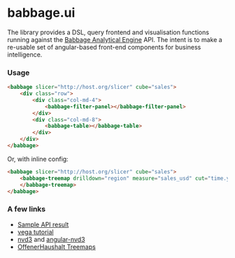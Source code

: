 # babbage.ui

The library provides a DSL, query frontend and visualisation functions running against the [Babbage Analytical Engine](https://github.com/spendb/babbage) API. The intent is to make a re-usable set of angular-based front-end
components for business intelligence.

### Usage

```html
<babbage slicer="http://host.org/slicer" cube="sales">
    <div class="row">
        <div class="col-md-4">
            <babbage-filter-panel></babbage-filter-panel>
        </div>
        <div class="col-md-8">
            <babbage-table></babbage-table>
        </div>
    </div>
</babbage>
```

Or, with inline config:

```html
<babbage slicer="http://host.org/slicer" cube="sales">
    <babbage-treemap drilldown="region" measure="sales_usd" cut="time.year:2015">
    </babbage-treemap>
</babbage>
```

### A few links

* [Sample API result](https://spendb-dev.herokuapp.com/api/slicer/cube/wb-contract-awards/aggregate?drilldown=supplier_country)
* [vega tutorial](https://github.com/trifacta/vega/wiki/Tutorial)
* [nvd3](https://github.com/novus/nvd3) and [angular-nvd3](https://github.com/krispo/angular-nvd3)
* [OffenerHaushalt Treemaps](https://github.com/okfde/offenerhaushalt.de/blob/master/offenerhaushalt/static/js/treemap.js)
